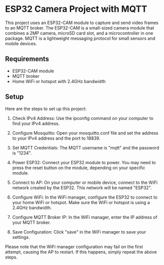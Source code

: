 # ESP32 Camera Project with MQTT
This project uses an ESP32-CAM module to capture and send video frames to an MQTT broker. The ESP32-CAM is a small-sized camera module that combines a 2MP camera, microSD card slot, and a microcontroller in one package. MQTT is a lightweight messaging protocol for small sensors and mobile devices.

## Requirements
- ESP32-CAM module
- MQTT broker
- Home WiFi or hotspot with 2.4GHz bandwidth
## Setup
Here are the steps to set up this project:

1. Check IPv4 Address: Use the ipconfig command on your computer to find your IPv4 address.

2. Configure Mosquitto: Open your mosquitto.conf file and set the address to your IPv4 address and the port to 18839.

3. Set MQTT Credentials: The MQTT username is "mqtt" and the password is "1234".

4. Power ESP32: Connect your ESP32 module to power. You may need to press the reset button on the module, depending on your specific module.

5. Connect to AP: On your computer or mobile device, connect to the WiFi network created by the ESP32. This network will be named "ESP32".

6. Configure WiFi: In the WiFi manager, configure the ESP32 to connect to your home WiFi or hotspot. Make sure the WiFi or hotspot is using a 2.4GHz bandwidth.

7. Configure MQTT Broker IP: In the WiFi manager, enter the IP address of your MQTT broker.

8. Save Configuration: Click "save" in the WiFi manager to save your settings.

Please note that the WiFi manager configuration may fail on the first attempt, causing the AP to restart. If this happens, simply repeat the above steps.
